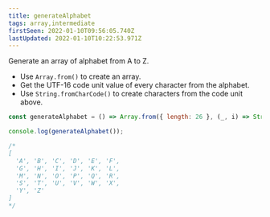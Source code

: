 ```yaml
---
title: generateAlphabet
tags: array,intermediate
firstSeen: 2022-01-10T09:56:05.740Z
lastUpdated: 2022-01-10T10:22:53.971Z
---
```


Generate an array of alphabet from A to Z.

- Use `Array.from()` to create an array.
- Get the UTF-16 code unit value of every character from the alphabet.
- Use `String.fromCharCode()` to create characters from the code unit above.

```js
const generateAlphabet = () => Array.from({ length: 26 }, (_, i) => String.fromCharCode(i + 'A'.charCodeAt()))
```

```js
console.log(generateAlphabet());

/*
[
  'A', 'B', 'C', 'D', 'E', 'F',
  'G', 'H', 'I', 'J', 'K', 'L',
  'M', 'N', 'O', 'P', 'Q', 'R',
  'S', 'T', 'U', 'V', 'W', 'X',
  'Y', 'Z'
]
*/
```
